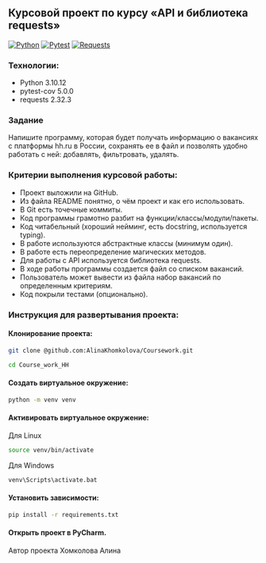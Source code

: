 ## Курсовой проект по курсу «API и библиотека requests»

[![Python](https://img.shields.io/badge/-Python-464646?style=flat-square&logo=Python)](https://www.python.org/)
[![Pytest](https://img.shields.io/badge/-Pytest-464646?style=flat-square&logo=Pytest)](https://docs.pytest.org/en/8.2.x/)
[![Requests](https://img.shields.io/badge/-Requests-464646?style=flat-square&logo=Requests)](https://pypi.org/project/requests/)

### Технологии:

- Python 3.10.12
- pytest-cov 5.0.0
- requests 2.32.3

### Задание

Напишите программу, которая будет получать информацию о
вакансиях с платформы hh.ru в России, сохранять ее в файл и
позволять удобно работать с ней: добавлять, фильтровать, удалять.

### Критерии выполнения курсовой работы:

- Проект выложили на GitHub.
- Из файла README понятно, о чём проект и как его использовать.
- В Git есть точечные коммиты.
- Код программы грамотно разбит на функции/классы/модули/пакеты.
- Код читабельный (хороший нейминг, есть docstring, используется typing).
- В работе используются абстрактные классы (минимум один).
- В работе есть переопределение магических методов.
- Для работы с API используется библиотека requests.
- В ходе работы программы создается файл со списком вакансий.
- Пользователь может вывести из файла набор вакансий по определенным критериям.
- Код покрыли тестами (опционально).

### Инструкция для развертывания проекта:

#### Клонирование проекта:

```bash
git clone @github.com:AlinaKhomkolova/Coursework.git
```

```bash
cd Course_work_HH
```

#### Создать виртуальное окружение:

```bash
python -m venv venv
```

#### Активировать виртуальное окружение:

Для Linux

```bash
source venv/bin/activate
```

Для Windows

```bash
venv\Scripts\activate.bat
```

#### Установить зависимости:

```bash
pip install -r requirements.txt
```

#### Открыть проект в PyCharm.

Автор проекта Хомколова Алина